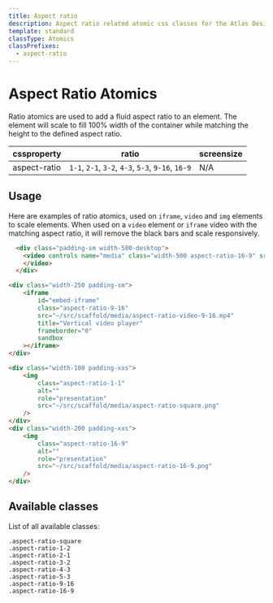 ```yaml
---
title: Aspect ratio
description: Aspect ratio related atomic css classes for the Atlas Design System
template: standard
classType: Atomics
classPrefixes:
  - aspect-ratio
---
```


# Aspect Ratio Atomics

Ratio atomics are used to add a fluid aspect ratio to an element. The element will scale to fill 100% width of the container while matching the height to the defined aspect ratio.

| cssproperty  | ratio                                             | screensize |
| ------------ | ------------------------------------------------- | ---------- |
| aspect-ratio | `1-1`, `2-1`, `3-2`, `4-3`, `5-3`, `9-16`, `16-9` | N/A        |

## Usage

Here are examples of ratio atomics, used on `iframe`, `video` and `img` elements to scale elements. When used on a `video` element or `iframe` video with the matching aspect ratio, it will remove the black bars and scale responsively.

```html
  <div class="padding-sm width-500-desktop">
  	<video controls name="media" class="width-500 aspect-ratio-16-9" src="~/src/scaffold/media/aspect-ratio-video-16-9.mp4" type="video/mp4" />
  	</video>
  </div>
```

```html
<div class="width-250 padding-sm">
	<iframe
		id="embed-iframe"
		class="aspect-ratio-9-16"
		src="~/src/scaffold/media/aspect-ratio-video-9-16.mp4"
		title="Vertical video player"
		frameborder="0"
		sandbox
	></iframe>
</div>
```

```html
<div class="width-100 padding-xxs">
	<img
		class="aspect-ratio-1-1"
		alt=""
		role="presentation"
		src="~/src/scaffold/media/aspect-ratio-square.png"
	/>
</div>
<div class="width-200 padding-xxs">
	<img
		class="aspect-ratio-16-9"
		alt=""
		role="presentation"
		src="~/src/scaffold/media/aspect-ratio-16-9.png"
	/>
</div>
```

## Available classes

List of all available classes:

```atomics-filter
.aspect-ratio-square
.aspect-ratio-1-2
.aspect-ratio-2-1
.aspect-ratio-3-2
.aspect-ratio-4-3
.aspect-ratio-5-3
.aspect-ratio-9-16
.aspect-ratio-16-9
```
